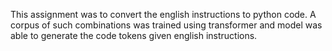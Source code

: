 This assignment was to convert the english instructions to python code.
A corpus of such combinations was trained using transformer and model was able to generate the code tokens given english instructions.

